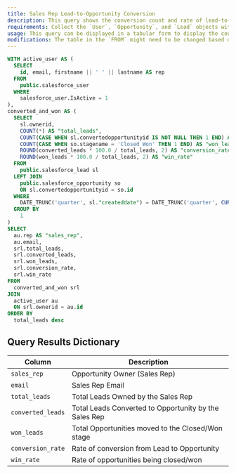 ```yaml
---
title: Sales Rep Lead-to-Opportunity Conversion
description: This query shows the conversion count and rate of lead-to-opportunity conversion and closed opportunities per active sales rep derived from Salesforce data.
requirements: Collect the `User`, `Opportunity`, and `Lead` objects with the Panoply Salesforce data source
usage: This query can be displayed in a tabular form to display the count and rate per active sales rep
modifications: The table in the `FROM` might need to be changed based on Schema and Destination settings in the data source. The Date Range Filter using the `createddate` in the `WHERE` clause can be changed.
---
```


```sql
WITH active_user AS (
  SELECT
    id, email, firstname || ' ' || lastname AS rep
  FROM
    public.salesforce_user
  WHERE
    salesforce_user.IsActive = 1
),
converted_and_won AS (
  SELECT
    sl.ownerid,
    COUNT(*) AS "total_leads",
    COUNT(CASE WHEN sl.convertedopportunityid IS NOT NULL THEN 1 END) AS "converted_leads",
    COUNT(CASE WHEN so.stagename = 'Closed Won' THEN 1 END) AS "won_leads",
    ROUND(converted_leads * 100.0 / total_leads, 2) AS "conversion_rate",
    ROUND(won_leads * 100.0 / total_leads, 2) AS "win_rate"
  FROM
    public.salesforce_lead sl
  LEFT JOIN
    public.salesforce_opportunity so
    ON sl.convertedopportunityid = so.id
  WHERE
    DATE_TRUNC('quarter', sl."createddate") = DATE_TRUNC('quarter', CURRENT_DATE)
  GROUP BY
    1
)
SELECT
  au.rep AS "sales_rep",
  au.email,
  srl.total_leads,
  srl.converted_leads,
  srl.won_leads,
  srl.conversion_rate,
  srl.win_rate
FROM
  converted_and_won srl
JOIN
  active_user au
  ON srl.ownerid = au.id
ORDER BY
  total_leads desc
```

## Query Results Dictionary
| Column | Description |
| --- | --- |
| `sales_rep`| Opportunity Owner (Sales Rep) |
| `email`| Sales Rep Email |
| `total_leads`| Total Leads Owned by the Sales Rep |
| `converted_leads`| Total Leads Converted to Opportunity by the Sales Rep |
| `won_leads`| Total Opportunities moved to the Closed/Won stage |
| `conversion_rate`| Rate of conversion from Lead to Opportunity |
| `win_rate`| Rate of opportunities being closed/won |
